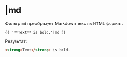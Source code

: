 # |md

Фильтр `md` преобразует Markdown текст в HTML формат.

```twig
{{ '**Text** is bold.'|md }}
```

Результат:

```html
<strong>Text</strong> is bold.
```
